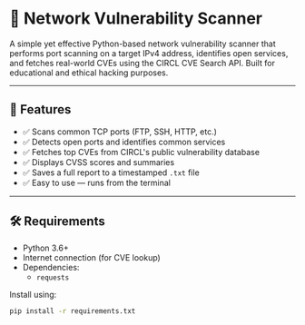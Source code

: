 # 🔐 Network Vulnerability Scanner

A simple yet effective Python-based network vulnerability scanner that performs port scanning on a target IPv4 address, identifies open services, and fetches real-world CVEs using the CIRCL CVE Search API. Built for educational and ethical hacking purposes.

---

## 🚀 Features

- ✅ Scans common TCP ports (FTP, SSH, HTTP, etc.)
- ✅ Detects open ports and identifies common services
- ✅ Fetches top CVEs from CIRCL's public vulnerability database
- ✅ Displays CVSS scores and summaries
- ✅ Saves a full report to a timestamped `.txt` file
- ✅ Easy to use — runs from the terminal

---

## 🛠️ Requirements

- Python 3.6+
- Internet connection (for CVE lookup)
- Dependencies:
  - `requests`

Install using:

```bash
pip install -r requirements.txt
